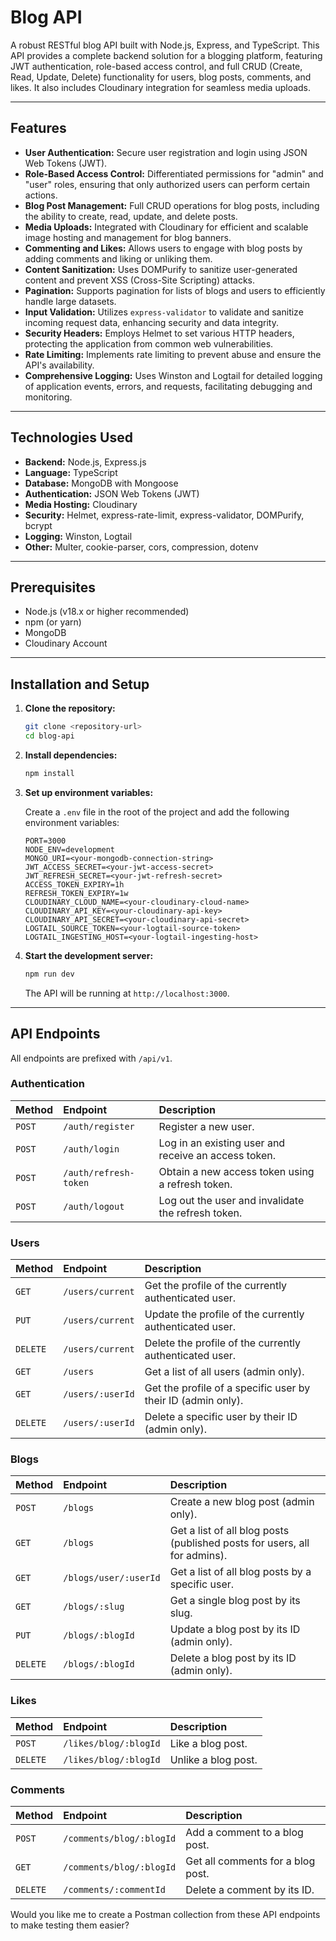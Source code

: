 # Blog API

A robust RESTful blog API built with Node.js, Express, and TypeScript. This API provides a complete backend solution for a blogging platform, featuring JWT authentication, role-based access control, and full CRUD (Create, Read, Update, Delete) functionality for users, blog posts, comments, and likes. It also includes Cloudinary integration for seamless media uploads.

-----

## Features

  * **User Authentication:** Secure user registration and login using JSON Web Tokens (JWT).
  * **Role-Based Access Control:** Differentiated permissions for "admin" and "user" roles, ensuring that only authorized users can perform certain actions.
  * **Blog Post Management:** Full CRUD operations for blog posts, including the ability to create, read, update, and delete posts.
  * **Media Uploads:** Integrated with Cloudinary for efficient and scalable image hosting and management for blog banners.
  * **Commenting and Likes:** Allows users to engage with blog posts by adding comments and liking or unliking them.
  * **Content Sanitization:** Uses DOMPurify to sanitize user-generated content and prevent XSS (Cross-Site Scripting) attacks.
  * **Pagination:** Supports pagination for lists of blogs and users to efficiently handle large datasets.
  * **Input Validation:** Utilizes `express-validator` to validate and sanitize incoming request data, enhancing security and data integrity.
  * **Security Headers:** Employs Helmet to set various HTTP headers, protecting the application from common web vulnerabilities.
  * **Rate Limiting:** Implements rate limiting to prevent abuse and ensure the API's availability.
  * **Comprehensive Logging:** Uses Winston and Logtail for detailed logging of application events, errors, and requests, facilitating debugging and monitoring.

-----

## Technologies Used

  * **Backend:** Node.js, Express.js
  * **Language:** TypeScript
  * **Database:** MongoDB with Mongoose
  * **Authentication:** JSON Web Tokens (JWT)
  * **Media Hosting:** Cloudinary
  * **Security:** Helmet, express-rate-limit, express-validator, DOMPurify, bcrypt
  * **Logging:** Winston, Logtail
  * **Other:** Multer, cookie-parser, cors, compression, dotenv

-----

## Prerequisites

  * Node.js (v18.x or higher recommended)
  * npm (or yarn)
  * MongoDB
  * Cloudinary Account

-----

## Installation and Setup

1.  **Clone the repository:**

    ```bash
    git clone <repository-url>
    cd blog-api
    ```

2.  **Install dependencies:**

    ```bash
    npm install
    ```

3.  **Set up environment variables:**

    Create a `.env` file in the root of the project and add the following environment variables:

    ```
    PORT=3000
    NODE_ENV=development
    MONGO_URI=<your-mongodb-connection-string>
    JWT_ACCESS_SECRET=<your-jwt-access-secret>
    JWT_REFRESH_SECRET=<your-jwt-refresh-secret>
    ACCESS_TOKEN_EXPIRY=1h
    REFRESH_TOKEN_EXPIRY=1w
    CLOUDINARY_CLOUD_NAME=<your-cloudinary-cloud-name>
    CLOUDINARY_API_KEY=<your-cloudinary-api-key>
    CLOUDINARY_API_SECRET=<your-cloudinary-api-secret>
    LOGTAIL_SOURCE_TOKEN=<your-logtail-source-token>
    LOGTAIL_INGESTING_HOST=<your-logtail-ingesting-host>
    ```

4.  **Start the development server:**

    ```bash
    npm run dev
    ```

    The API will be running at `http://localhost:3000`.

-----

## API Endpoints

All endpoints are prefixed with `/api/v1`.

### Authentication

| Method | Endpoint | Description |
| :--- | :--- | :--- |
| `POST` | `/auth/register` | Register a new user. |
| `POST` | `/auth/login` | Log in an existing user and receive an access token. |
| `POST` | `/auth/refresh-token` | Obtain a new access token using a refresh token. |
| `POST` | `/auth/logout` | Log out the user and invalidate the refresh token. |

### Users

| Method | Endpoint | Description |
| :--- | :--- | :--- |
| `GET` | `/users/current` | Get the profile of the currently authenticated user. |
| `PUT` | `/users/current` | Update the profile of the currently authenticated user. |
| `DELETE` | `/users/current` | Delete the profile of the currently authenticated user. |
| `GET` | `/users` | Get a list of all users (admin only). |
| `GET` | `/users/:userId` | Get the profile of a specific user by their ID (admin only). |
| `DELETE` | `/users/:userId` | Delete a specific user by their ID (admin only). |

### Blogs

| Method | Endpoint | Description |
| :--- | :--- | :--- |
| `POST` | `/blogs` | Create a new blog post (admin only). |
| `GET` | `/blogs` | Get a list of all blog posts (published posts for users, all for admins). |
| `GET` | `/blogs/user/:userId` | Get a list of all blog posts by a specific user. |
| `GET` | `/blogs/:slug` | Get a single blog post by its slug. |
| `PUT` | `/blogs/:blogId` | Update a blog post by its ID (admin only). |
| `DELETE` | `/blogs/:blogId` | Delete a blog post by its ID (admin only). |

### Likes

| Method | Endpoint | Description |
| :--- | :--- | :--- |
| `POST` | `/likes/blog/:blogId` | Like a blog post. |
| `DELETE` | `/likes/blog/:blogId` | Unlike a blog post. |

### Comments

| Method | Endpoint | Description |
| :--- | :--- | :--- |
| `POST` | `/comments/blog/:blogId` | Add a comment to a blog post. |
| `GET` | `/comments/blog/:blogId` | Get all comments for a blog post. |
| `DELETE` | `/comments/:commentId` | Delete a comment by its ID. |

Would you like me to create a Postman collection from these API endpoints to make testing them easier?
